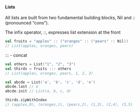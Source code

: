 #### Lists
All lists are built from two fundamental building blocks, Nil and :: (pronounced “cons”).

The infix operator, ::, expresses list extension at the front

```scala
val fruits = "apples" :: ("oranges" :: ("pears" :: Nil))
// List(apples, oranges, pears)
```

::: - concat
```scala
val others = List("1", "2", "3")
val thirds = fruits ::: others
// List(apples, oranges, pears, 1, 2, 3)
```

```scala
val abcde = List('a', 'b', 'c', 'd', 'e')
abcde.last // e
abcde.init // List(a, b, c, d)
```
```scala
thirds.zipWithIndex
// (apples,0), (oranges,1), (pears,2), (1,3), (2,4), (3,5)
```